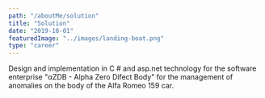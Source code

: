 ```yaml
---
path: "/aboutMe/solution"
title: "Solution"
date: "2019-10-01"
featuredImage: "../images/landing-boat.png"
type: "career"
---
```


Design and implementation in C # and asp.net technology for the software enterprise "αZDB - Alpha Zero Difect Body" for the management of anomalies on the body of the Alfa Romeo 159 car.
